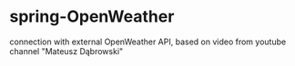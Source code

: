 # spring-OpenWeather
connection with external OpenWeather API, based on video from youtube channel "Mateusz Dąbrowski"
